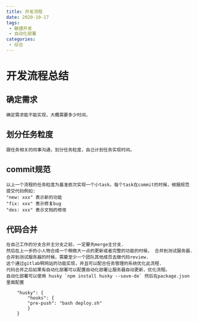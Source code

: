 ```yaml
---
title: 开发流程
date: 2020-10-17
tags:
 - 敏捷开发
 - 自动化部署
categories:
 - 综合
---
```


# 开发流程总结
## 确定需求
    确定需求能不能实现，大概需要多少时间，
## 划分任务粒度
    跟任务相关的同事沟通，划分任务粒度，自己计划任务实现时间。
## commit规范
    以上一个流程的任务粒度为基准依次实现一个小task，每个task在commit的时候，根据规范提交代码例如:
    "new: xxx" 表示新的功能
    "fix: xxx" 表示修复bug
    "des: xxx" 表示文档的修改
## 代码合并
    在自己工作的分支合并主分支之前，一定要先merge主分支.  
    然后在上一步的小人物合成一个稍微大一点的更新或者完整的功能的时候， 合并到测试服务器.  
    合并到测试服务器的时候，需要至少一个团队其他成员去做代码review.  
    这个通过gitlab啊网站的功能实现，并且可以配合任务管理的系统优化此流程.  
    代码合并之后如果有自动化部署可以配置自动化部署让服务器自动更新，优化流程。
    自动化部署可以使用 husky `npm install husky --save-de` 然后在package.json 里面配置
```
    "husky": {
        "hooks": {
        "pre-push": "bash deploy.sh"
        }
    }
```